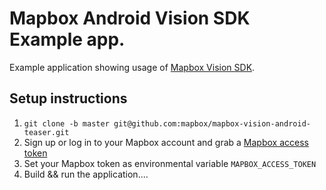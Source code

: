 # Mapbox Android Vision SDK Example app.

Example application showing usage of [Mapbox Vision SDK](https://vision.mapbox.com/).

## Setup instructions

1. `git clone -b master git@github.com:mapbox/mapbox-vision-android-teaser.git`
1. Sign up or log in to your Mapbox account and grab a [Mapbox access token](https://www.mapbox.com/help/define-access-token/)
1. Set your Mapbox token as environmental variable `MAPBOX_ACCESS_TOKEN`
1. Build && run the application....
